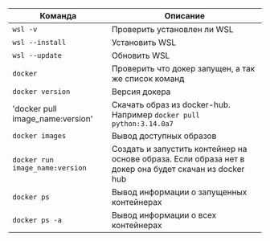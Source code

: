 



Команда                          | Описание
---------------------------------|----------
`wsl -v`                         | Проверить установлен ли WSL
`wsl --install`                  | Установить WSL
`wsl --update`                   | Обновить WSL
`docker`                         | Проверить что докер запущен, а так же список команд
`docker version`                 | Версия докера
'docker pull image_name:version' | Скачать образ из docker-hub. Например `docker pull python:3.14.0a7`
`docker images` | Вывод доступных образов
`docker run image_name:version` | Создать и запустить контейнер на основе образа. Если образа нет в докер она будет скачан из docker hub
`docker ps` | Вывод информации о запущенных контейнерах
`docker ps -a` | Вывод информации о всех контейнерах

